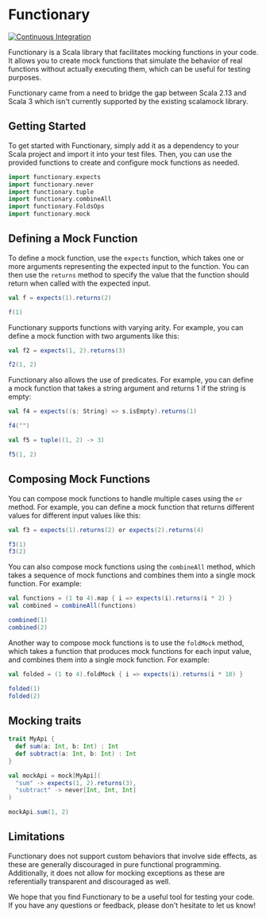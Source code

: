 # Functionary

[![Continuous Integration](https://github.com/custommonkey/functionary/actions/workflows/ci.yml/badge.svg)](https://github.com/custommonkey/functionary/actions/workflows/ci.yml)

Functionary is a Scala library that facilitates mocking functions in your code. It allows you to create mock functions that simulate the behavior of real functions without actually executing them, which can be useful for testing purposes.

Functionary came from a need to bridge the gap between Scala 2.13 and Scala 3 which isn't currently supported by the existing scalamock library.

## Getting Started

To get started with Functionary, simply add it as a dependency to your Scala project and import it into your test files. Then, you can use the provided functions to create and configure mock functions as needed.

```scala mdoc
import functionary.expects
import functionary.never
import functionary.tuple
import functionary.combineAll
import functionary.FoldsOps
import functionary.mock
```

## Defining a Mock Function

To define a mock function, use the `expects` function, which takes one or more arguments representing the expected input to the function. You can then use the `returns` method to specify the value that the function should return when called with the expected input.

```scala mdoc:to-string
val f = expects(1).returns(2)

f(1)
```

Functionary supports functions with varying arity. For example, you can define a mock function with two arguments like this:
```scala mdoc:to-string
val f2 = expects(1, 2).returns(3)

f2(1, 2)
```

Functionary also allows the use of predicates. For example, you can define a mock function that takes a string argument and returns 1 if the string is empty:
```scala mdoc:to-string
val f4 = expects((s: String) => s.isEmpty).returns(1)

f4("")
```

```scala mdoc:to-string
val f5 = tuple((1, 2) -> 3)

f5(1, 2)
```

## Composing Mock Functions

You can compose mock functions to handle multiple cases using the `or` method. For example, you can define a mock function that returns different values for different input values like this:

```scala mdoc:to-string
val f3 = expects(1).returns(2) or expects(2).returns(4) 

f3(1)
f3(2)
```

You can also compose mock functions using the `combineAll` method, which takes a sequence of mock functions and combines them into a single mock function. For example:

```scala mdoc:to-string
val functions = (1 to 4).map { i => expects(i).returns(i * 2) }
val combined = combineAll(functions)

combined(1)
combined(2)
```

Another way to compose mock functions is to use the `foldMock` method, which takes a function that produces mock functions for each input value, and combines them into a single mock function. For example:
```scala mdoc:to-string
val folded = (1 to 4).foldMock { i => expects(i).returns(i * 10) }

folded(1)
folded(2)
```

## Mocking traits

```scala mdoc:to-string
trait MyApi {
  def sum(a: Int, b: Int) : Int
  def subtract(a: Int, b: Int) : Int
}

val mockApi = mock[MyApi](
  "sum" -> expects(1, 2).returns(3), 
  "subtract" -> never[Int, Int, Int]
)

mockApi.sum(1, 2)
```

## Limitations

Functionary does not support custom behaviors that involve side effects, as these are generally discouraged in pure functional programming. Additionally, it does not allow for mocking exceptions as these are referentially transparent and discouraged as well.

We hope that you find Functionary to be a useful tool for testing your code. If you have any questions or feedback, please don't hesitate to let us know!
